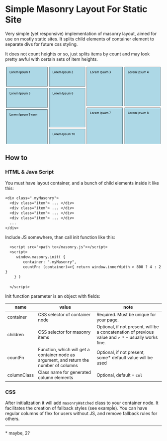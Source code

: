 Simple Masonry Layout For Static Site
=====================================

Very simple (yet responsive) implementation of masonry layout, aimed for use on mostly static sites. It splits child elements of container element to separate divs for future css styling. 

It does not count heights or so, just splits items by count and may look pretty awful with certain sets of item heights. 

![pic](./docs/screenshot.png)

How to
------

### HTML & Java Script

You must have layout container, and a bunch of child elements inside it like this:

```
<div class=".myMasonry">
  <div class="item"> ... </div>
  <div class="item"> ... </div>
  <div class="item"> ... </div>
  <div class="item"> ... </div>
  ...
</div>

```

Include JS somewhere, than call init function like this:

```
  <script src="<path to>/masonry.js"></script>
  <script>
     window.masonry.init( {
        container: ".myMasonry",
        countFn: (container)=>{ return window.innerWidth > 800 ? 4 : 2 }
    } )
    
  </script>

```
Init function parameter is an object with fields:

| name | value | note |
|--|--|--|
| container | CSS selector of container node | Required. Must be unique for your page. |
| children | CSS selector for masonry items | Optional, if not present, will be a concatenation of previous value and `> *` - usually works fine. |
| countFn | Function, which will get a container node as argument, and return the number of columns | Optional, if not present, some* default value will be used |
| columnClass | Class name for generated column elements | Optional, default = `col` | 

### CSS

After initialization it will add `masonryWatched` class to your container node. It facilitates the creation of fallback styles (see example). You can have regular columns of flex for users without JS, and remove fallback rules for others.

------
\* maybe, 2?

